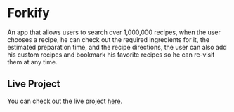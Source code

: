 # Forkify

An app that allows users to search over 1,000,000 recipes, when the user chooses a recipe, he can check out the required ingredients for it, the estimated preparation time, and the recipe directions, the user can also add his custom recipes and bookmark his favorite recipes so he can re-visit them at any time.

## Live Project

You can check out the live project [here](https://forkify-app-mostafa.netlify.app/).
